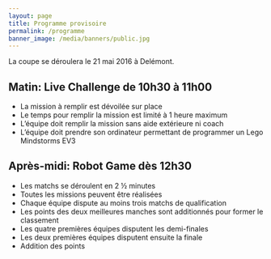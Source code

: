 ```yaml
---
layout: page
title: Programme provisoire
permalink: /programme
banner_image: /media/banners/public.jpg
---
```


La coupe se déroulera le 21 mai 2016 à Delémont.

## Matin:  Live Challenge de 10h30 à 11h00

- La mission à remplir est dévoilée sur place
- Le temps pour remplir la mission est limité à 1 heure maximum
- L’équipe doit remplir la mission sans aide extérieure ni coach
- L’équipe doit prendre son ordinateur permettant de programmer un Lego Mindstorms EV3

## Après-midi: Robot Game dès 12h30

- Les matchs se déroulent en 2 ½ minutes
- Toutes les missions peuvent être réalisées
- Chaque équipe dispute au moins trois matchs de qualification
- Les points des deux meilleures manches sont additionnés pour former le classement
- Les quatre premières équipes disputent les demi-finales
- Les deux premières équipes disputent ensuite la finale
- Addition des points
